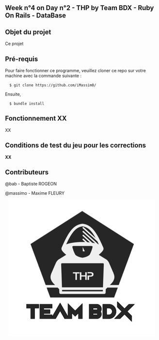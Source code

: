 ## Week n°4 on Day n°2 - THP by Team BDX - Ruby On Rails - DataBase

## Objet du projet

Ce projet 

## Pré-requis

Pour faire fonctionner ce programme, veuillez cloner ce repo sur votre machine avec la commande suivante :

```
  $ git clone https://github.com/iMassim0/
```

Ensuite, 

```
  $ bundle install
```

## Fonctionnement XX

XX

## Conditions de test du jeu pour les corrections

**XX**

## Contributeurs

@bab - Baptiste ROGEON

@massimo - Maxime FLEURY

<p align="center">
  <img src="THP_BDX.png"/>
</p>

